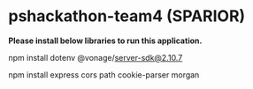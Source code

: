 # pshackathon-team4 (SPARIOR)

**Please install below libraries to run this application.**

npm install dotenv @vonage/server-sdk@2.10.7

npm install express cors path cookie-parser morgan
